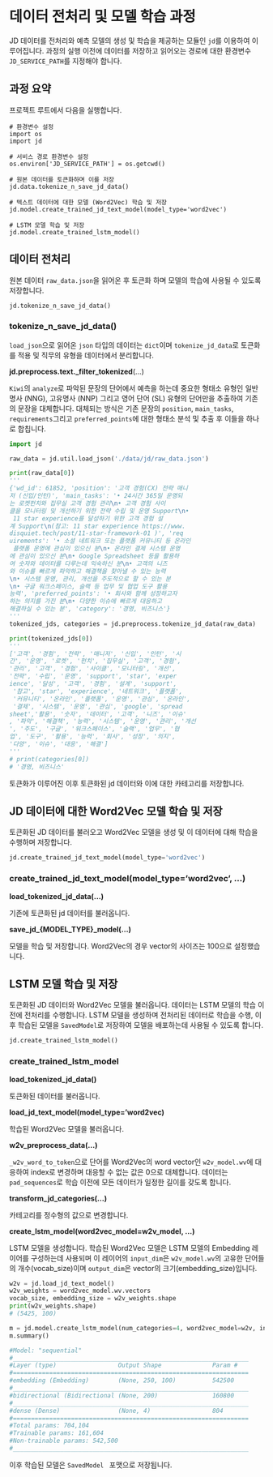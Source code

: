 # 데이터 전처리 및 모델 학습 과정

JD 데이터를 전처리와 예측 모델의 생성 및 학습을 제공하는 모듈인 `jd`를 이용하여 이루어집니다. 과정의 실행 이전에 데이터를 저장하고 읽어오는 경로에 대한 환경변수 `JD_SERVICE_PATH`를 지정해야 합니다.

## 과정 요약

프로젝트 루트에서 다음을 실행합니다.

```
# 환경변수 설정
import os
import jd

# 서비스 경로 환경변수 설정
os.environ['JD_SERVICE_PATH'] = os.getcwd()

# 원본 데이터를 토큰화하며 이를 저장
jd.data.tokenize_n_save_jd_data()

# 텍스트 데이터에 대한 모델 (Word2Vec) 학습 및 저장
jd.model.create_trained_jd_text_model(model_type='word2vec')

# LSTM 모델 학습 및 저장
jd.model.create_trained_lstm_model()
```

## 데이터 전처리

원본 데이터 `raw_data.json`을 읽어온 후 토큰화 하며 모델의 학습에 사용될 수 있도록 저장합니다.

```python
jd.tokenize_n_save_jd_data()
```

### tokenize_n_save_jd_data()

`load_json`으로 읽어온  `json` 타입의 데이터는 `dict`이며 `tokenize_jd_data`로 토큰화를 적용 및 직무의 유형을 데이터에서 분리합니다.


**jd.preprocess.text._filter_tokenized**(…)

`Kiwi`의 `analyze`로 파악된 문장의 단어에서 예측을 하는데 중요한 형태소 유형인 일반명사 (NNG), 고유명사 (NNP) 그리고 영어 단어 (SL) 유형의 단어만을 추출하여 기존의 문장을 대체합니다. 대체되는 방식은 기존 문장의 `position`, `main_tasks`, `requirements`그리고 `preferred_points`에 대한 형태소 분석 및 추출 후 이들을 하나로 합칩니다.


```python
import jd

raw_data = jd.util.load_json('./data/jd/raw_data.json')

print(raw_data[0])
'''
{'wd_id': 61852, 'position': '고객 경험(CX) 전략 매니
저 (신입/인턴)', 'main_tasks': '• 24시간 365일 운영되
는 로켓펀치와 집무실 고객 경험 관리\n• 고객 경험 사이
클을 모니터링 및 개선하기 위한 전략 수립 및 운영 Support\n•
 11 star experience를 달성하기 위한 고객 경험 설
계 Support\n(참고: 11 star experience https://www.
disquiet.tech/post/11-star-framework-01 )', 'req
uirements': '• 소셜 네트워크 또는 플랫폼 커뮤니티 등 온라인
 플랫폼 운영에 관심이 있으신 분\n• 온라인 결제 시스템 운영
에 관심이 있으신 분\n• Google Spreadsheet 등을 활용하
여 숫자와 데이터를 다루는데 익숙하신 분\n• 고객의 니즈
와 이슈를 빠르게 파악하고 해결책을 찾아낼 수 있는 능력
\n• 시스템 운영, 관리, 개선을 주도적으로 할 수 있는 분
\n• 구글 워크스페이스, 슬랙 등 업무 및 협업 도구 활용
능력', 'preferred_points': '• 회사와 함께 성장하고자
하는 의지를 가진 분\n• 다양한 이슈에 빠르게 대응하고
해결하실 수 있는 분', 'category': '경영, 비즈니스'}
'''
tokenized_jds, categories = jd.preprocess.tokenize_jd_data(raw_data)

print(tokenized_jds[0])
'''
['고객', '경험', '전략', '매니저', '신입', '인턴', '시
간', '운영', '로켓', '펀치', '집무실', '고객', '경험', 
'관리', '고객', '경험', '사이클', '모니터링', '개선', 
'전략', '수립', '운영', 'support', 'star', 'exper
ience', '달성', '고객', '경험', '설계', 'support',
 '참고', 'star', 'experience', '네트워크', '플랫폼',
 '커뮤니티', '온라인', '플랫폼', '운영', '관심', '온라인',
 '결제', '시스템', '운영', '관심', 'google', 'spread
sheet','활용', '숫자', '데이터', '고객', '니즈', '이슈'
, '파악', '해결책', '능력', '시스템', '운영', '관리', '개선
', '주도', '구글', '워크스페이스', '슬랙', '업무', '협
업', '도구', '활용', '능력', '회사', '성장', '의지', 
'다양', '이슈', '대응', '해결']
'''
# print(categories[0])
# '경영, 비즈니스'
```


토큰화가 이루어진 이후 토큰화된 jd 데이터와 이에 대한 카테고리를 저장합니다.

## JD 데이터에 대한 Word2Vec 모델 학습 및 저장

토큰화된 JD 데이터를 불러오고 Word2Vec 모델을 생성 및 이 데이터에 대해 학습을 수행하며 저장합니다.


```python
jd.create_trained_jd_text_model(model_type='word2vec')
```

### create_trained_jd_text_model(model_type=’word2vec’, …)

**load_tokenized_jd_data(…)**

기존에 토큰화된 jd 데이터를 불러옵니다.


**save_jd_{MODEL_TYPE}_model(…)**

모델을 학습 및 저장합니다. Word2Vec의 경우 vector의 사이즈는 100으로 설정했습니다.

## LSTM 모델 학습 및 저장

토큰화된 JD 데이터와 Word2Vec 모델을 불러옵니다. 데이터는 LSTM 모델의 학습 이전에 전처리를 수행합니다. LSTM 모델을 생성하며 전처리된 데이터로 학습을 수행, 이후 학습된 모델을 `SavedModel`로 저장하여 모델을 배포하는데 사용될 수 있도록 합니다.


```python
jd.create_trained_lstm_model()
```

### create_trained_lstm_model

**load_tokenized_jd_data()**

토큰화된 데이터를 불러옵니다.


**load_jd_text_model(model_type=’word2vec)**

학습된 Word2Vec 모델을 불러옵니다.


**w2v_preprocess_data(…)**

`_w2v_word_to_token`으로 단어를 Word2Vec의 word vector인 `w2v_model.wv`에 대응하여 index로 변경하며 대응할 수 없는 값은 0으로 대체합니다. 데이터는 `pad_sequences`로 학습 이전에 모든 데이터가 일정한 길이를 갖도록 합니다.


**transform_jd_categories(…)**

카테고리를 정수형의 값으로 변경합니다.


**create_lstm_model(word2vec_model=w2v_model, …)**

LSTM 모델을 생성합니다. 학습된 Word2Vec 모델은 LSTM 모델의 Embedding 레이어를 구성하는데 사용되며 이 레이어의 `input_dim`은 `w2v_model.wv`의 고유한 단어들의 개수(vocab_size)이며 `output_dim`은 vector의 크기(embedding_size)입니다.


```python
w2v = jd.load_jd_text_model()
w2v_weights = word2vec_model.wv.vectors
vocab_size, embedding_size = w2v_weights.shape
print(w2v_weights.shape)
# (5425, 100)

m = jd.model.create_lstm_model(num_categories=4, word2vec_model=w2v, input_maxlen=250)
m.summary()

#Model: "sequential"
#_________________________________________________________________
#Layer (type)                 Output Shape              Param #
#=================================================================
#embedding (Embedding)        (None, 250, 100)          542500
#_________________________________________________________________
#bidirectional (Bidirectional (None, 200)               160800
#_________________________________________________________________
#dense (Dense)                (None, 4)                 804
#=================================================================
#Total params: 704,104
#Trainable params: 161,604
#Non-trainable params: 542,500
#_________________________________________________________________
```

이후 학습된 모델은 `SavedModel ` 포맷으로 저장됩니다.
